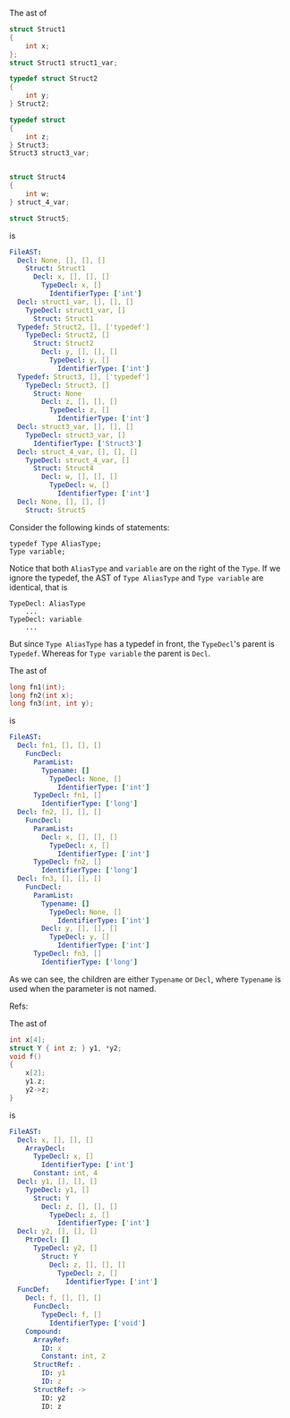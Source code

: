 The ast of
```cpp
struct Struct1
{
    int x;
};
struct Struct1 struct1_var;

typedef struct Struct2
{
    int y;
} Struct2;

typedef struct
{
    int z;
} Struct3;
Struct3 struct3_var;


struct Struct4
{
    int w;
} struct_4_var;

struct Struct5;
```
is
```yaml
FileAST: 
  Decl: None, [], [], []
    Struct: Struct1
      Decl: x, [], [], []
        TypeDecl: x, []
          IdentifierType: ['int']
  Decl: struct1_var, [], [], []
    TypeDecl: struct1_var, []
      Struct: Struct1
  Typedef: Struct2, [], ['typedef']
    TypeDecl: Struct2, []
      Struct: Struct2
        Decl: y, [], [], []
          TypeDecl: y, []
            IdentifierType: ['int']
  Typedef: Struct3, [], ['typedef']
    TypeDecl: Struct3, []
      Struct: None
        Decl: z, [], [], []
          TypeDecl: z, []
            IdentifierType: ['int']
  Decl: struct3_var, [], [], []
    TypeDecl: struct3_var, []
      IdentifierType: ['Struct3']
  Decl: struct_4_var, [], [], []
    TypeDecl: struct_4_var, []
      Struct: Struct4
        Decl: w, [], [], []
          TypeDecl: w, []
            IdentifierType: ['int']
  Decl: None, [], [], []
    Struct: Struct5
```

Consider the following kinds of statements:

```
typedef Type AliasType;
Type variable;
```

Notice that both `AliasType` and `variable` are on the right of the `Type`. If we ignore the typedef, the AST of `Type AliasType` and `Type variable` are identical, that is
```
TypeDecl: AliasType
    ...
TypeDecl: variable
    ...
```

But since `Type AliasType` has a typedef in front, the `TypeDecl`'s parent is `Typedef`. Whereas for `Type variable` the parent is `Decl`.



The ast of
```cpp
long fn1(int);
long fn2(int x);
long fn3(int, int y);
```
is
```yaml
FileAST: 
  Decl: fn1, [], [], []
    FuncDecl: 
      ParamList: 
        Typename: []
          TypeDecl: None, []
            IdentifierType: ['int']
      TypeDecl: fn1, []
        IdentifierType: ['long']
  Decl: fn2, [], [], []
    FuncDecl: 
      ParamList: 
        Decl: x, [], [], []
          TypeDecl: x, []
            IdentifierType: ['int']
      TypeDecl: fn2, []
        IdentifierType: ['long']
  Decl: fn3, [], [], []
    FuncDecl: 
      ParamList: 
        Typename: []
          TypeDecl: None, []
            IdentifierType: ['int']
        Decl: y, [], [], []
          TypeDecl: y, []
            IdentifierType: ['int']
      TypeDecl: fn3, []
        IdentifierType: ['long']

```

As we can see, the children are either `Typename` or `Decl`, where `Typename` is used when the parameter is not named.

Refs:

The ast of
```cpp
int x[4];
struct Y { int z; } y1, *y2;
void f()
{
    x[2];
    y1.z;
    y2->z;
}
```
is
```yaml
FileAST: 
  Decl: x, [], [], []
    ArrayDecl: 
      TypeDecl: x, []
        IdentifierType: ['int']
      Constant: int, 4
  Decl: y1, [], [], []
    TypeDecl: y1, []
      Struct: Y
        Decl: z, [], [], []
          TypeDecl: z, []
            IdentifierType: ['int']
  Decl: y2, [], [], []
    PtrDecl: []
      TypeDecl: y2, []
        Struct: Y
          Decl: z, [], [], []
            TypeDecl: z, []
              IdentifierType: ['int']
  FuncDef: 
    Decl: f, [], [], []
      FuncDecl: 
        TypeDecl: f, []
          IdentifierType: ['void']
    Compound: 
      ArrayRef: 
        ID: x
        Constant: int, 2
      StructRef: .
        ID: y1
        ID: z
      StructRef: ->
        ID: y2
        ID: z
```